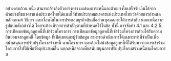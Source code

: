 อย่างครบถ้วน
อนึ่ง สามารถอ้างอิงตัวอย่างตารางแสดงภาระหนี้และตัวอย่างใบเสร็จรับเงินได้จาก
ตัวอย่างทีธนาคารแห่งประเทศไทยได้แนบไว้ท้ายประกาศธนาคารแห่งประเทศไทยว่าด้วยการกําหนด
หลักเกณฑ์ วิธีการ และเงื่อนไขในการประกอบธุรกิจสินเชื่อส่วนบุคคลภายใต้การกำกับ
นอกเหนือจากรูปแบบดังกล่าวได้ โดยจะต้องมีรายการสำคัญตามที่กำหนดไว้ในข้อ
ทั้งนี้ อาจจัดทำ
4.1 และ 4.2
5. การเปิดเผยข้อมูลลูกหนี้ที่เข้าร่วมโครงการ
การเปิดเผยข้อมูลลูกหนี้ที่เข้าร่วมโครงการต้องได้รับความยินยอมจากลูกหนี้ โดยข้อมูล
ที่เปิดเผยและผู้รับข้อมูล สามารถดำเนินการได้เฉพาะเท่าที่จำเป็นเพื่อสนับสนุนการปรับปรุงโครงสร้างหนี้
ตามโครงการ และต้องไม่นำข้อมูลลูกหนี้ที่ได้รับมาจากการเข้าร่วมโครงการไปใช้เพื่อวัตถุประสงค์อื่น
นอกเหนือจากเพื่อสนับสนุนการปรับปรุงโครงสร้างหนี้ตามโครงการ
บ
